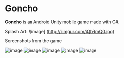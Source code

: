 # Goncho
**Goncho** is an Android Unity mobile game made with C#. 

Splash Art:
![image] (http://i.imgur.com/iQbRmQ0.jpg)

Screenshots from the game:

![image](http://i.imgur.com/ZaCwAzL.png)
![image](http://i.imgur.com/rdGDdw5.png)
![image](http://i.imgur.com/ePfd7Fr.png)
![image](http://i.imgur.com/rhJd6i5.png)
![image](http://i.imgur.com/0ZoZwXm.png)
